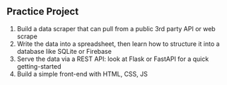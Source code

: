## Practice Project

1. Build a data scraper that can pull from a public 3rd party API or web scrape
2. Write the data into a spreadsheet, then learn how to structure it into a database like SQLite or Firebase
3. Serve the data via a REST API: look at Flask or FastAPI for a quick getting-started
4. Build a simple front-end with HTML, CSS, JS